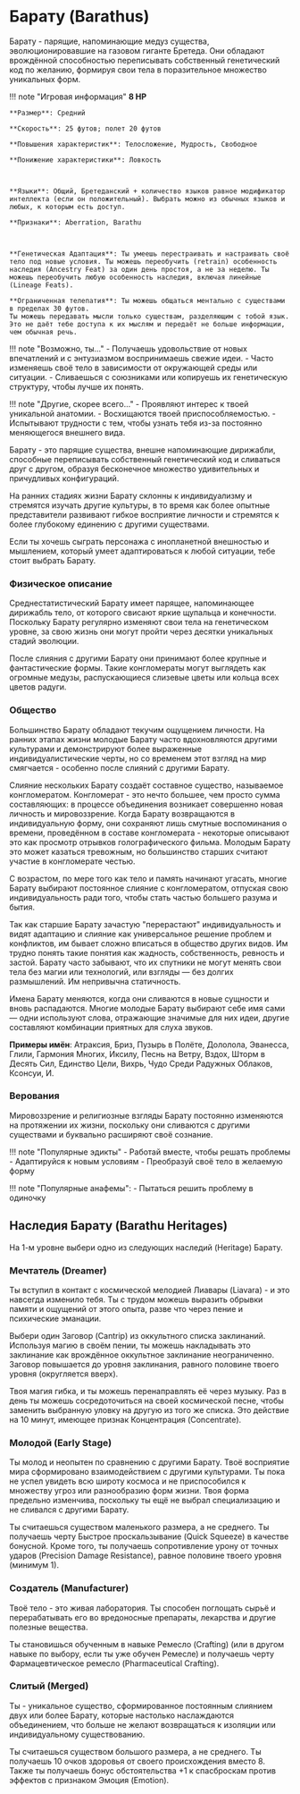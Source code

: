 # Барату (Barathus)
Барату - парящие, напоминающие медуз существа, эволюционировавшие на газовом гиганте Бретеда. Они обладают врождённой способностью переписывать собственный генетический код по желанию, формируя свои тела в поразительное множество уникальных форм.

!!! note "Игровая информация"
    **8 HP**

    **Размер**: Средний

    **Скорость**: 25 футов; полет 20 футов

    **Повышения характеристик**: Телосложение, Мудрость, Свободное

    **Понижение характеристики**: Ловкость



    **Языки**: Общий, Бретеданский + количество языков равное модификатор интеллекта (если он положительный). Выбрать можно из обычных языков и любых, к которым есть доступ.

    **Признаки**: Aberration, Barathu



    **Генетическая Адаптация**: Ты умеешь перестраивать и настраивать своё тело под новые условия. Ты можешь переобучить (retrain) особенность наследия (Ancestry Feat) за один день простоя, а не за неделю. Ты можешь переобучить любую особенность наследия, включая линейные (Lineage Feats).

    **Ограниченная телепатия**: Ты можешь общаться ментально с существами в пределах 30 футов.
    Ты можешь передавать мысли только существам, разделяющим с тобой язык.
    Это не даёт тебе доступа к их мыслям и передаёт не больше информации, чем обычная речь.

!!! note "Возможно, ты..."
    - Получаешь удовольствие от новых впечатлений и с энтузиазмом воспринимаешь свежие идеи.
    - Часто изменяешь своё тело в зависимости от окружающей среды или ситуации.
    - Сливаешься с союзниками или копируешь их генетическую структуру, чтобы лучше их понять.

!!! note "Другие, скорее всего..."
    - Проявляют интерес к твоей уникальной анатомии.
    - Восхищаются твоей приспособляемостью.
    - Испытывают трудности с тем, чтобы узнать тебя из-за постоянно меняющегося внешнего вида.

Барату - это парящие существа, внешне напоминающие дирижабли, способные переписывать собственный генетический код и сливаться друг с другом, образуя бесконечное множество удивительных и причудливых конфигураций.

На ранних стадиях жизни Барату склонны к индивидуализму и стремятся изучать другие культуры, в то время как более опытные представители развивают гибкое восприятие личности и стремятся к более глубокому единению с другими существами.

Если ты хочешь сыграть персонажа с инопланетной внешностью и мышлением, который умеет адаптироваться к любой ситуации, тебе стоит выбрать Барату.

### Физическое описание
Среднестатистический Барату имеет парящее, напоминающее дирижабль тело, от которого свисают яркие щупальца и конечности. Поскольку Барату регулярно изменяют свои тела на генетическом уровне, за свою жизнь они могут пройти через десятки уникальных стадий эволюции.

После слияния с другими Барату они принимают более крупные и фантастические формы. Такие конгломераты могут выглядеть как огромные медузы, распускающиеся слизевые цветы или кольца всех цветов радуги.


### Общество
Большинство Барату обладают текучим ощущением личности. На ранних этапах жизни молодые Барату часто вдохновляются другими культурами и демонстрируют более выраженные индивидуалистические черты, но со временем этот взгляд на мир смягчается - особенно после слияний с другими Барату.

Слияние нескольких Барату создаёт составное существо, называемое конгломератом. Конгломерат - это нечто большее, чем просто сумма составляющих: в процессе объединения возникает совершенно новая личность и мировоззрение.
Когда Барату возвращаются в индивидуальную форму, они сохраняют лишь смутные воспоминания о времени, проведённом в составе конгломерата - некоторые описывают это как просмотр отрывков голографического фильма. Молодым Барату это может казаться тревожным, но большинство старших считают участие в конгломерате честью.

С возрастом, по мере того как тело и память начинают угасать, многие Барату выбирают постоянное слияние с конгломератом, отпуская свою индивидуальность ради того, чтобы стать частью большего разума и бытия.

Так как старшие Барату зачастую "перерастают" индивидуальность и видят адаптацию и слияние как универсальное решение проблем и конфликтов, им бывает сложно вписаться в общество других видов. Им трудно понять такие понятия как жадность, собственность, ревность и застой. Барату часто забывают, что их спутники не могут менять свои тела без магии или технологий, или взгляды — без долгих размышлений.
Им непривычна статичность.

Имена Барату меняются, когда они сливаются в новые сущности и вновь распадаются. Многие молодые Барату выбирают себе имя сами — одни используют слова, отражающие значимые для них идеи, другие составляют комбинации приятных для слуха звуков.

**Примеры имён**: Атраксия, Бриз, Пузырь в Полёте, Дололола, Эванесса, Глили, Гармония Многих, Иксилу, Песнь на Ветру, Вздох, Шторм в Десять Сил, Единство Цели, Вихрь, Чудо Среди Радужных Облаков, Ксонсуи, И.

### Верования
Мировоззрение и религиозные взгляды Барату постоянно изменяются на протяжении их жизни, поскольку они сливаются с другими существами и буквально расширяют своё сознание.

!!! note "Популярные эдикты"
    - Работай вместе, чтобы решать проблемы
    - Адаптируйся к новым условиям
    - Преобразуй своё тело в желаемую форму

!!! note "Популярные анафемы":
    - Пытаться решить проблему в одиночку

## Наследия Барату (Barathu Heritages)
На 1-м уровне выбери одно из следующих наследий (Heritage) Барату.


### Мечтатель (Dreamer)
Ты вступил в контакт с космической мелодией Лиавары (Liavara) - и это навсегда изменило тебя. Ты с трудом можешь выразить обрывки памяти и ощущений от этого опыта, разве что через пение и психические эманации.

Выбери один Заговор (Cantrip) из оккультного списка заклинаний. Используя магию в своём пении, ты можешь накладывать это заклинание как врождённое оккультное заклинание неограниченно. Заговор повышается до уровня заклинания, равного половине твоего уровня (округляется вверх).

Твоя магия гибка, и ты можешь перенаправлять её через музыку. Раз в день ты можешь сосредоточиться на своей космической песне, чтобы заменить выбранную уловку на другую из того же списка. Это действие на 10 минут, имеющее признак Концентрация (Concentrate).


### Молодой (Early Stage)
Ты молод и неопытен по сравнению с другими Барату. Твоё восприятие мира сформировано взаимодействием с другими культурами. Ты пока не успел увидеть всю широту космоса и не приспособился к множеству угроз или разнообразию форм жизни. Твоя форма предельно изменчива, поскольку ты ещё не выбрал специализацию и не сливался с другими Барату.

Ты считаешься существом маленького размера, а не среднего. Ты получаешь черту Быстрое проскальзывание (Quick Squeeze) в качестве бонусной.
Кроме того, ты получаешь сопротивление урону от точных ударов (Precision Damage Resistance), равное половине твоего уровня (минимум 1).


### Создатель (Manufacturer)
Твоё тело - это живая лаборатория. Ты способен поглощать сырьё и перерабатывать его во вредоносные препараты, лекарства и другие полезные вещества.

Ты становишься обученным в навыке Ремесло (Crafting) (или в другом навыке по выбору, если ты уже обучен Ремесле) и получаешь черту Фармацевтическое ремесло (Pharmaceutical Crafting).


### Слитый (Merged)
Ты - уникальное существо, сформированное постоянным слиянием двух или более Барату, которые настолько наслаждаются объединением, что больше не желают возвращаться к изоляции или индивидуальному существованию.

Ты считаешься существом большого размера, а не среднего. Ты получаешь 10 очков здоровья от своего происхождения вместо 8.
Также ты получаешь бонус обстоятельства +1 к спасброскам против эффектов с признаком Эмоция (Emotion).